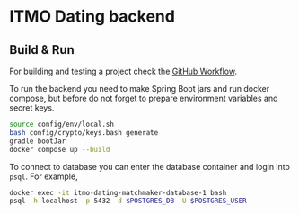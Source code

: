 # ITMO Dating backend

## Build & Run

For building and testing a project check the [GitHub Workflow](../.github/workflows/gradle.yml).

To run the backend you need to make Spring Boot jars and run docker compose, but before do not forget to prepare environment variables and secret keys.

```bash
source config/env/local.sh
bash config/crypto/keys.bash generate
gradle bootJar
docker compose up --build
```

To connect to database you can enter the database container and login into `psql`. For example,

```bash
docker exec -it itmo-dating-matchmaker-database-1 bash
psql -h localhost -p 5432 -d $POSTGRES_DB -U $POSTGRES_USER
```
